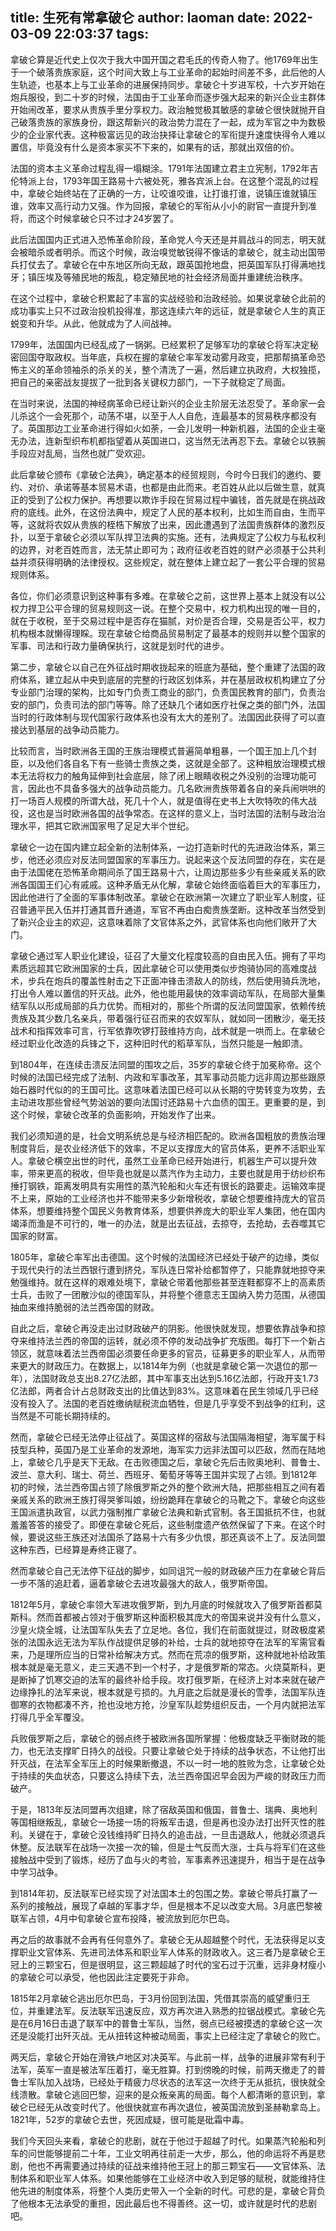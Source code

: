title: 生死有常拿破仑
author: laoman
date: 2022-03-09 22:03:37
tags:
---
拿破仑算是近代史上仅次于我大中国开国之君毛氏的传奇人物了。他1769年出生于一个破落贵族家庭，这个时间大致上与工业革命的起始时间差不多，此后他的人生轨迹，也基本上与工业革命的进展保持同步。拿破仑十岁进军校，十六岁开始在炮兵服役，到二十岁的时候，法国由于工业革命而逐步强大起来的新兴企业主群体开始闹改革，要求从贵族手里分享权力。政治触觉极其敏感的拿破仑很快就抛开自己破落贵族的家族身份，跟这帮新兴的政治势力混在了一起，成为军官之中为数极少的企业家代表。这种极富远见的政治抉择让拿破仑的军衔提升速度快得令人难以置信，毕竟没有什么是资本家买不下来的，如果有的话，那就出双倍的价。

法国的资本主义革命过程乱得一塌糊涂。1791年法国建立君主立宪制，1792年吉伦特派上台，1793年国王路易十六被处死，雅各宾派上台。在这整个混乱的过程中，拿破仑始终站在了正确的一方，让咬谁咬谁，让打谁打谁，说镇压谁就镇压谁，效率又高行动力又强。作为回报，拿破仑的军衔从小小的尉官一直提升到准将，而这个时候拿破仑只不过才24岁罢了。


此后法国国内正式进入恐怖革命阶段，革命党人今天还是并肩战斗的同志，明天就会被暗杀或者明杀。而这个时候，政治嗅觉敏锐得不像话的拿破仑，就主动出国带兵打仗去了。拿破仑在中东地区所向无敌，跟英国抢地盘，把英国军队打得满地找牙；镇压埃及等殖民地的叛乱，稳定殖民地的社会经济局面并重建统治秩序。



在这个过程中，拿破仑积累起了丰富的实战经验和治政经验。如果说拿破仑此前的成功事实上只不过政治投机投得准，那这连续六年的远征，就是拿破仑人生的真正蜕变和升华。从此，他就成为了人间战神。

1799年，法国国内已经乱成了一锅粥。已经累积了足够军功的拿破仑将军决定秘密回国夺取政权。当年底，兵权在握的拿破仑率军发动雾月政变，把那帮搞革命恐怖主义的革命领袖杀的杀关的关，整个清洗了一遍，然后建立执政府，大权独揽，把自己的亲密战友提拔了一批到各关键权力部门，一下子就稳定了局面。

在当时来说，法国的神经病革命已经让新兴的企业主阶层无法忍受了。革命家一会儿杀这个一会死那个，动荡不堪，以至于人人自危，连最基本的贸易秩序都没有了。英国那边工业革命进行得如火如荼，一会儿发明一种新机器，法国的企业主毫无办法，连新型织布机都指望着从英国进口，这当然无法再忍下去。拿破仑以铁腕手段应对乱局，当然也就广受欢迎。

此后拿破仑颁布《拿破仑法典》，确定基本的经贸规则，今时今日我们的邀约、要约、对价、承诺等基本贸易术语，也都是由此而来。老百姓从此以后做生意，就真正的受到了公权力保护。再想要以欺诈手段在贸易过程中骗钱，首先就是在挑战政府的底线。此外，在这份法典中，规定了人民的基本权利，比如生而自由，生而平等，这就将农奴从贵族的桎梏下解放了出来，因此遭遇到了法国贵族群体的激烈反扑，以至于拿破仑必须以军队捍卫法典的实施。还有，法典规定了公权力与私权利的边界，对老百姓而言，法无禁止即可为；政府征收老百姓的财产必须基于公共利益并须获得明确的法律授权。这些规定，就在整体上建立起了一套公平合理的贸易规则体系。

各位，你们必须意识到这种事有多难。在拿破仑之前，这世界上基本上就没有以公权力捍卫公平合理的贸易规则这一说。在整个交易中，权力机构出现的唯一目的，就在于收税，至于交易过程中是否存在猫腻，对价是否合理，交易是否公平，权力机构根本就懒得理睬。现在拿破仑给商品贸易制定了最基本的规则并以整个国家的军事、司法和行政力量确保执行，这就是划时代的进步。

第二步，拿破仑以自己在外征战时期收拢起来的班底为基础，整个重建了法国的政府体系，建立起从中央到底层的完整的行政区划体系，并在基层政权机构建立了分专业部门治理的架构，比如专门负责工商业的部门，负责国民教育的部门，负责治安的部门，负责司法的部门等等。除了还缺几个诸如医疗社保之类的部门外，法国当时的行政体制与现代国家行政体系也没有太大的差别了。法国因此获得了可以直接达到基层的战争动员能力。

比较而言，当时欧洲各王国的王族治理模式普遍简单粗暴，一个国王加上几个封臣，以及他们各自名下有一些骑士贵族之类，这就是全部了。这种粗放治理模式根本无法将权力的触角延伸到社会底层，除了闭上眼睛收税之外没别的治理功能可言，因此也不具备多强大的战争动员能力。几名欧洲贵族带着各自的亲兵闹哄哄的打一场百人规模的所谓大战，死几十个人，就是值得在史书上大吹特吹的伟大战役，这也是当时欧洲各国的战争常态。在这样的意义上，当时法国的法制与政治治理水平，把其它欧洲国家甩了足足大半个世纪。

拿破仑一边在国内建立起全新的法制体系，一边打造新时代的先进政治体系，第三步，他还必须应对反法同盟国家的军事压力。说起来这个反法同盟的存在，实在是由于法国佬在恐怖革命期间杀了国王路易十六，让周边那些多少有些亲戚关系的欧洲各国国王们心有戚戚。这种矛盾无从化解，拿破仑始终面临着巨大的军事压力，因此他进行了全面的军事体制改革。拿破仑在欧洲第一次建立了职业军人制度，征召普通平民入伍并打通其晋升通道，军官不再由白痴贵族垄断。这种改革当然受到了新兴企业主的欢迎，这意味着除了文官体系之外，武官体系也向他们敞开了大门。

拿破仑通过军人职业化建设，征召了大量文化程度较高的自由民入伍。拥有了平均素质远超其它欧洲国家的士兵，因此拿破仑可以使用类似步炮骑协同的高难度战术，步兵在炮兵的覆盖性射击之下正面冲锋击溃敌人的防线，然后使用骑兵洗地，打出令人难以置信的歼灭战。此外，他也能用最快的效率调动军队，在局部大量集结军队以形成局部的兵力优势。而相对的，那些个所谓的反法同盟国家，依赖传统贵族及其少数几名亲兵，带着强行征召而来的农奴军队，就如同一团散沙，毫无技战术和指挥效率可言，行军依靠吹锣打鼓维持方向，战术就是一哄而上。在拿破仑经过职业化改造的兵锋之下，这种旧时代的稻草军队，当然只能是一触即溃。



到1804年，在连续击溃反法同盟的围攻之后，35岁的拿破仑终于加冕称帝。这个时候的法国已经完成了法制、内政和军事改革，其军事动员能力远非周边那些跟原始石器时代似的的王国可比。这意味着法国已经可以从长期的守势转变为攻势，去主动进攻那些曾经气势汹汹的要向法国讨还路易十六血债的国王。更重要的是，到这个时候，拿破仑改革的负面影响，开始发作了出来。

我们必须知道的是，社会文明系统总是与经济相匹配的。欧洲各国粗放的贵族治理制度背后，是农业经济低下的效率，不足以支撑庞大的官员体系，更养不活职业军人。拿破仑横空出世的时代，虽然工业革命已经开始进行，机器生产可以提升效率，带来更高的税收，但毕竟也就是以蒸汽作为主动力，主要也就是用于纺纱织布捶打钢铁，距离发明具有实用性的蒸汽轮船和火车还有很长的路要走。运输效率提不上来，原始的工业经济也并不能带来多少新增税收，拿破仑想要维持庞大的官员体系，想要维持整个国民义务教育体系，想要供养庞大的职业军人集团，他在国内竭泽而渔是不可行的，唯一的办法，就是出去征战，去掠夺，去抢劫，去吞噬其它国家的财富。

1805年，拿破仑率军出击德国。这个时候的法国经济已经处于破产的边缘，类似于现代央行的法兰西银行遭到挤兑，军队连日常补给都暂停了，只能靠就地掠夺来勉强维持。就在这样的艰难处境下，拿破仑带着他那些甚至连鞋都穿不上的高素质士兵，击败了一团散沙似的德国军队，并将整个德意志王国纳入势力范围，从德国抽血来维持脆弱的法兰西帝国的财政。

自此之后，拿破仑再没走出过财政破产的阴影。他很快就发现，想要依靠战争和掠夺来维持法兰西的帝国的运转，就必须不停的发动战争扩充版图。每打下一个新占领区，就意味着法兰西帝国必须要任命更多的官员，征募更多的职业军人，从而带来更大的财政压力。在数据上，以1814年为例（也就是拿破仑第一次退位的那一年），法国财政总支出8.27亿法郎，其中军事支出达到5.16亿法郎，行政开支1.73亿法郎，两者合计占总财政支出的比值达到83%。这意味着在民生领域几乎已经没有投入了。法国的老百姓缴纳赋税流血牺牲，但是几乎享受不到战争的红利，这当然是不可能长期持续的。

然而，拿破仑已经无法停止征战了。英国这样的宿敌与法国隔海相望，海军属于科技型兵种，英国乃是工业革命的发源地，海军实力远非法国可以匹敌，然而在陆地上，拿破仑几乎是天下无敌。在击败德国之后，拿破仑先后击败奥地利、普鲁士、波兰、意大利、瑞士、荷兰、西班牙、葡萄牙等等王国并实现了占领。到1812年初的时候，法兰西帝国占领了除俄罗斯之外的整个欧洲大陆，把那些相互之间有着亲戚关系的欧洲王族打得哭爹叫娘，纷纷跪拜在拿破仑的马靴之下。拿破仑向这些王国派遣执政官，以武力强制推广拿破仑法典和新式官制。各王国抵抗不住，也就羞羞答答的接受了。即便在拿破仑死后，这些制度遗产依然保留了下来。在这个时候，要说这些王族还对法国杀了路易十六有多少仇恨，那还真谈不上了。反法同盟这种东西，已经算是寿终正寝了。

然而拿破仑自己无法停下征战的脚步，如同诅咒一般的财政破产压力在拿破仑背后一步不落的追赶着，逼着拿破仑去进攻最强大的敌人，俄罗斯帝国。

1812年5月，拿破仑率领大军进攻俄罗斯，到九月底的时候就攻入了俄罗斯首都莫斯科。然而首都被占领对于俄罗斯这种面积极其庞大的帝国来说并没有什么意义，沙皇火烧全城，让法国军队失去了立足地。各位，我们在前面就提过，财政极度紧张的法国永远无法为军队作战提供足够的补给，士兵的就地掠夺在法军的军需官看来，乃是理所应当的日常补给解决方式。然而在荒凉的俄罗斯，这种就地补给政策根本就是毫无意义，走三天遇不到一个村子，才是俄罗斯的常态。火烧莫斯科，更是断掉了饥寒交迫的法军的最终补给手段。攻打俄罗斯，在经济上对本来就在破产边缘挣扎的法军来说，根本就是亏损的。九月底之后就是漫长的雪季，法国军队连御寒的衣物都凑不齐，抢也没地方抢，沙皇军队趁势组织反击，一个月内就把法军打得几乎全军覆没。

兵败俄罗斯之后，拿破仑的弱点终于被欧洲各国所掌握：他极度缺乏平衡财政的能力，也无法支撑旷日持久的战役。只要让拿破仑处于持续的战争状态，不让他打出歼灭战，在法军全军压上的时候果断撤退，不以一时一地的胜败为念，让拿破仑处于持续的失血状态，只要这么持续下去，法兰西帝国迟早会因为严峻的财政压力而破产。

于是，1813年反法同盟再次组建，除了宿敌英国和俄国，普鲁士、瑞典、奥地利等国相继叛乱，拿破仑一场接一场的将叛军击退，但是再也没办法打出歼灭性的胜利。关键在于，拿破仑没钱维持旷日持久的追击战，一旦击退敌人，他就必须退兵休整。反法联军在战场一次接一次的输，但是士气反而大涨，士兵与将军们在这些接触战中受到了锻炼，经历了血与火的考验，军事素养迅速提升，相当于是在战争中学习战争。

到1814年初，反法联军已经实现了对法国本土的包围之势。拿破仑带兵打赢了一系列的接触战，展现了卓越的军事才华，但是根本不足以改变大局。3月底巴黎被联军占领，4月中旬拿破仑宣布投降，被流放到厄尔巴岛。

再之后的故事就不会再有任何意外了。拿破仑无从超越整个时代，无法获得足以支撑职业文官体系、先进司法体系和职业军人体系的财政收入。这三者乃是拿破仑王冠上的三颗宝石，但是很明显，这三颗超越了时代的宝石过于沉重，远非身材瘦小的拿破仑可以承受，他也因此注定要死于非命。

1815年2月拿破仑逃出厄尔巴岛，于3月份回到法国，凭借其崇高的威望重归王位，并重建法军。反法联军迅速反应，双方再次进入熟悉的拉锯战模式。拿破仑先是在6月16日击退了联军中的普鲁士军队，当然，弱点已经被摸透的拿破仑这一次还是没能打出歼灭战。无从扭转这种被动局面，事实上已经注定了拿破仑的败亡。

两天后，拿破仑开始在滑铁卢地区对决英军。与此前一样，战争的进展非常有利于法军，英军一直是被法军压着打，毫无胜算。打到傍晚的时候，前两天撤走了的普鲁士军队加入战场，已经处于精疲力尽状态的法军这一次终于无从抵抗，很快就全线溃散。拿破仑逃回巴黎，迎来的是众叛亲离的局面。每个人都清晰的意识到，拿破仑已经无从改变时代了。他很快就宣布再次退位，被英国流放到圣赫勒拿岛上。1821年，52岁的拿破仑去世，死因成疑，很可能是砒霜中毒。

我们今天回头来看，拿破仑的悲剧，就在于他过于超越了时代。如果蒸汽轮船和列车的问世能够提前二十年，工业文明再往前走一大步，那么，他的命运将不再是悲剧，他也不再需要通过持续的征战来维持他王冠上的那三颗宝石——文官体系、法制体系和职业军人体系。如果他能够在工业经济中收入到足够的赋税，就能维持住他先进的制度体系，将整个人类历史带入一个全新的时代。可悲的是，拿破仑背负了他根本无法承受的重担，因此最后也不得善终。这一切，或许就是时代的悲剧吧。

